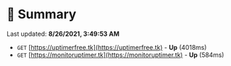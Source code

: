 # 📖 Summary
Last updated: **8/26/2021, 3:49:53 AM**

- `GET` [https://uptimerfree.tk](https://uptimerfree.tk) - **Up** (4018ms)
- `GET` [https://monitoruptimer.tk](https://monitoruptimer.tk) - **Up** (584ms)

